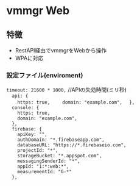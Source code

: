 # vmmgr Web

## 特徴
* RestAPI経由でvmmgrをWebから操作
* WPAに対応

### 設定ファイル(enviroment)
`timeout: 21600 * 1000,` //APIの失効時間(ミリ秒)   
`  api: {`  
`    https: true,`
`    domain: "example.com",`
`  },`  
`  console: {`  
`    https: true,`  
`    domain: "example.com",`  
`  },`  
`  firebase: {`  
`    apiKey: "",`  
`    authDomain: "*.firebaseapp.com",`  
`    databaseURL: "https://*.firebaseio.com",`  
`    projectId: "*",`  
`    storageBucket: "*.appspot.com",`  
`    messagingSenderId: "*",`  
`    appId: "1:*:web:*",`  
`    measurementId: "G-*"`  
`  },`  
